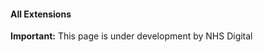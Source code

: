 #### All Extensions

  <div markdown="span" class="alert alert-warning" role="alert"><i class="fa fa-warning"></i><b> Important:</b> This page is under development by NHS Digital</div>